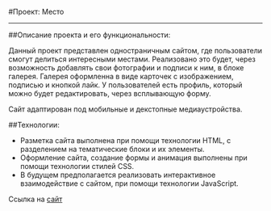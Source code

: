 #Проект: Место
___
##Описание проекта и его функциональности:

  Данный проект представлен одностраничным сайтом, где пользователи смогут делиться интересными местами. Реализовано это будет, через возможность добавлять свои фотографии и подписи к ним, в блоке галерея. Галерея оформленна в виде карточек с изображением, подписью и кнопкой лайк. У пользователей есть профиль, который можно будет редактировать, через всплывающую форму.

  Сайт адаптирован под мобильные и декстопные медиаустройства.

##Технологии:

 * Разметка сайта выполнена при помощи технологии HTML, с разделением на тематические блоки и их элементы.
 * Оформление сайта, создание формы и анимация выполнены при помощи технологии стилей CSS.
 * В будущем предполагается реализовать интерактивное взаимодействие с сайтом, при помощи технологии JavaScript.


Ссылка на [сайт](https://olja-tjan.github.io/mesto-project/ "Место")
